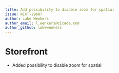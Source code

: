 ```yaml
---
title: Add possibility to disable zoom for spatial
issue: NEXT-29687
author: Luke Wenkers
author_email: l.wenkers@cicada.com
author_github: lukewenkers
---
```

# Storefront
* Added possibility to disable zoom for spatial
